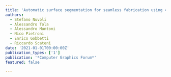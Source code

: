 ```yaml
---
title: 'Automatic surface segmentation for seamless fabrication using 4-axis milling machines'
authors:
  - Stefano Nuvoli
  - Alessandro Tola
  - Alessandro Muntoni
  - Nico Pietroni
  - Enrico Gobbetti
  - Riccardo Scateni
date: '2021-01-01T00:00:00Z'
publication_types: ['1']
publication: '*Computer Graphics Forum*'
featured: false

---
```

